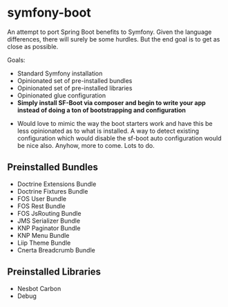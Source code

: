 # symfony-boot
An attempt to port Spring Boot benefits to Symfony. Given the language differences, there will surely be some hurdles. But the end goal is to get as close as possible.

Goals:
- Standard Symfony installation 
- Opinionated set of pre-installed bundles
- Opinionated set of pre-installed libraries
- Opinionated glue configuration
- **Simply install SF-Boot via composer and begin to write your app instead of doing a ton of bootstrapping and configuration**

* Would love to mimic the way the boot starters work and have this be less opinionated as to what is installed. A way to detect existing configuration which would disable the sf-boot auto configuration would be nice also. Anyhow, more to come. Lots to do.

## Preinstalled Bundles

- Doctrine Extensions Bundle
- Doctrine Fixtures Bundle
- FOS User Bundle
- FOS Rest Bundle
- FOS JsRouting Bundle
- JMS Serializer Bundle
- KNP Paginator Bundle
- KNP Menu Bundle
- Liip Theme Bundle
- Cnerta Breadcrumb Bundle

## Preinstalled Libraries

- Nesbot Carbon
- Debug
